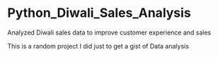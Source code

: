 # Python_Diwali_Sales_Analysis
  Analyzed Diwali sales data to improve customer experience and sales
 

This is a random project I did just to get a gist of Data analysis
